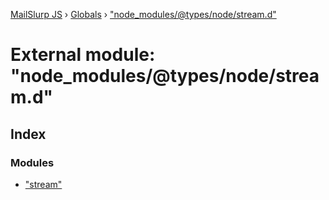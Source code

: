 [MailSlurp JS](../README.md) › [Globals](../globals.md) › ["node_modules/@types/node/stream.d"](_node_modules__types_node_stream_d_.md)

# External module: "node_modules/@types/node/stream.d"

## Index

### Modules

* ["stream"](_node_modules__types_node_stream_d_._stream_.md)
